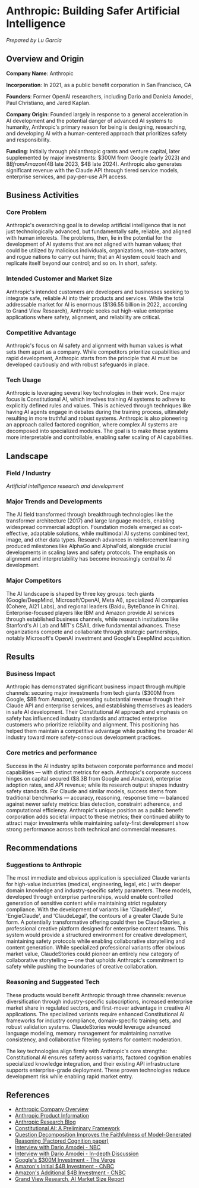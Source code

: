 # Anthropic: Building Safer Artificial Intelligence
*Prepared by Lu Garcia*

## Overview and Origin

**Company Name**: Anthropic

**Incorporation**: In 2021, as a public benefit corporation in San Francisco, CA

**Founders**: Former OpenAI researchers, including Dario and Daniela Amodei, Paul Christiano, and Jared Kaplan.

**Company Origin**: Founded largely in response to a general acceleration in AI development and the potential danger of advanced AI systems to humanity, Anthropic's primary reason for being is designing, researching, and developing AI with a human-centered approach that prioritizes safety and responsibility.

**Funding**: Initially through philanthropic grants and venture capital, later supplemented by major investments: $300M from Google (early 2023) and $8B from Amazon ($4B late 2023, $4B late 2024). Anthropic also generates significant revenue with the Claude API through tiered service models, enterprise services, and pay-per-use API access.

## Business Activities

### Core Problem
Anthropic's overarching goal is to develop artificial intelligence that is not just technologically advanced, but fundamentally safe, reliable, and aligned with human interests. The problems, then, lie in the potential for the development of AI systems that are not aligned with human values; that could be utilized by malicious individuals, organizations, non-state actors, and rogue nations to carry out harm; that an AI system could teach and replicate itself beyond our control; and so on. In short, safety.

### Intended Customer and Market Size
Anthropic's intended customers are developers and businesses seeking to integrate safe, reliable AI into their products and services. While the total addressable market for AI is enormous ($136.55 billion in 2022, according to Grand View Research), Anthropic seeks out high-value enterprise applications where safety, alignment, and reliability are critical.

### Competitive Advantage
Anthropic's focus on AI safety and alignment with human values is what sets them apart as a company. While competitors prioritize capabilities and rapid development, Anthropic starts from the principle that AI must be developed cautiously and with robust safeguards in place.

### Tech Usage
Anthropic is leveraging several key technologies in their work. One major focus is Constitutional AI, which involves training AI systems to adhere to explicitly defined rules and values. This is achieved through techniques like having AI agents engage in debates during the training process, ultimately resulting in more truthful and robust systems. Anthropic is also pioneering an approach called factored cognition, where complex AI systems are decomposed into specialized modules. The goal is to make these systems more interpretable and controllable, enabling safer scaling of AI capabilities.

## Landscape

### Field / Industry
*Artificial intelligence research and development*

### Major Trends and Developments
The AI field transformed through breakthrough technologies like the transformer architecture (2017) and large language models, enabling widespread commercial adoption. Foundation models emerged as cost-effective, adaptable solutions, while multimodal AI systems combined text, image, and other data types. Research advances in reinforcement learning produced milestones like AlphaGo and AlphaFold, alongside crucial developments in scaling laws and safety protocols. The emphasis on alignment and interpretability has become increasingly central to AI development.

### Major Competitors
The AI landscape is shaped by three key groups: tech giants (Google/DeepMind, Microsoft/OpenAI, Meta AI), specialized AI companies (Cohere, AI21 Labs), and regional leaders (Baidu, ByteDance in China). Enterprise-focused players like IBM and Amazon provide AI services through established business channels, while research institutions like Stanford's AI Lab and MIT's CSAIL drive fundamental advances. These organizations compete and collaborate through strategic partnerships, notably Microsoft's OpenAI investment and Google's DeepMind acquisition.

## Results

### Business Impact
Anthropic has demonstrated significant business impact through multiple channels: securing major investments from tech giants ($300M from Google, $8B from Amazon), generating substantial revenue through their Claude API and enterprise services, and establishing themselves as leaders in safe AI development. Their Constitutional AI approach and emphasis on safety has influenced industry standards and attracted enterprise customers who prioritize reliability and alignment. This positioning has helped them maintain a competitive advantage while pushing the broader AI industry toward more safety-conscious development practices.

### Core metrics and performance
Success in the AI industry splits between corporate performance and model capabilities — with distinct metrics for each. Anthropic's corporate success hinges on capital secured ($8.3B from Google and Amazon), enterprise adoption rates, and API revenue; while its research output shapes industry safety standards. For Claude and similar models, success stems from traditional benchmarks — accuracy, reasoning, response time — balanced against newer safety metrics: bias detection, constraint adherence, and computational efficiency. Anthropic's unique position as a public benefit corporation adds societal impact to these metrics; their continued ability to attract major investments while maintaining safety-first development show strong performance across both technical and commercial measures.

## Recommendations

### Suggestions to Anthropic
The most immediate and obvious application is specialized Claude variants for high-value industries (medical, engineering, legal, etc.) with deeper domain knowledge and industry-specific safety parameters. These models, developed through enterprise partnerships, would enable controlled generation of sensitive content while maintaining strict regulatory compliance. With the development of variants like 'ClaudeMed', 'EngieClaude', and 'ClaudeLegal', the contours of a greater Claude Suite form. A potentially transformative offering could then be ClaudeStories, a professional creative platform designed for enterprise content teams. This system would provide a structured environment for creative development, maintaining safety protocols while enabling collaborative storytelling and content generation. While specialized professional variants offer obvious market value, ClaudeStories could pioneer an entirely new category of collaborative storytelling — one that upholds Anthropic's commitment to safety while pushing the boundaries of creative collaboration.

### Reasoning and Suggested Tech
These products would benefit Anthropic through three channels: revenue diversification through industry-specific subscriptions, increased enterprise market share in regulated sectors, and first-mover advantage in creative AI applications. The specialized variants require enhanced Constitutional AI frameworks for industry compliance, domain-specific training sets, and robust validation systems. ClaudeStories would leverage advanced language modeling, memory management for maintaining narrative consistency, and collaborative filtering systems for content moderation.

The key technologies align firmly with Anthropic's core strengths: Constitutional AI ensures safety across variants, factored cognition enables specialized knowledge integration, and their existing API infrastructure supports enterprise-grade deployment. These proven technologies reduce development risk while enabling rapid market entry.

## References

- [Anthropic Company Overview](https://www.anthropic.com/company)
- [Anthropic Product Information](https://www.anthropic.com/product)
- [Anthropic Research Blog](https://www.anthropic.com/research)
- [Constitutional AI: A Preliminary Framework](https://arxiv.org/abs/2212.08073)
- [Question Decomposition Improves the Faithfulness of Model-Generated Reasoning (Factored Cognition paper)](https://www-cdn.anthropic.com/8154fb1d828cdc390dc1fa442d84034948679c47/question-decomposition-improves-the-faithfulness-of-model-generated-reasoning.pdf)
- [Interview with Dario Amodei - NBC](https://www.youtube.com/watch?v=Y2N-uhZFPIM)
- [Interview with Dario Amodei - In-depth Discussion](https://www.youtube.com/watch?v=ugvHCXCOmm4)
- [Google's $300M Investment - The Verge](https://www.theverge.com/2023/2/3/23584540/google-anthropic-investment-300-million-openai-chatgpt-rival-claude)
- [Amazon's Initial $4B Investment - CNBC](https://cnb.cx/48tsPfF)
- [Amazon's Additional $4B Investment - CNBC](https://cnb.cx/4913nyO)
- [Grand View Research, AI Market Size Report](https://www.grandviewresearch.com/industry-analysis/artificial-intelligence-ai-market)